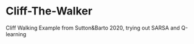 # Cliff-The-Walker
Cliff Walking Example from Sutton&amp;Barto 2020, trying out SARSA and Q-learning
